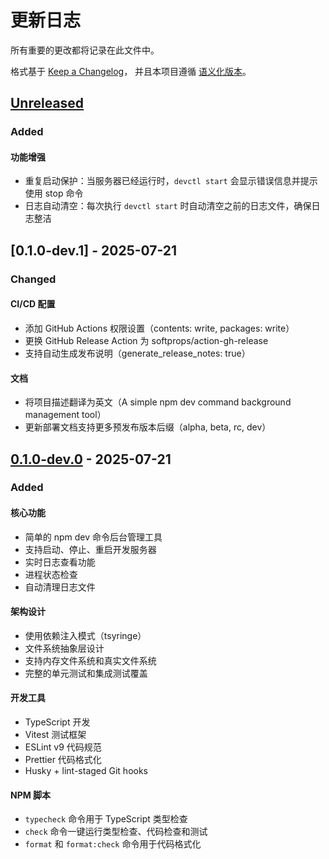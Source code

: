 # 更新日志

所有重要的更改都将记录在此文件中。

格式基于 [Keep a Changelog](https://keepachangelog.com/zh-CN/1.0.0/)，
并且本项目遵循 [语义化版本](https://semver.org/lang/zh-CN/)。

## [Unreleased]

### Added

#### 功能增强

- 重复启动保护：当服务器已经运行时，`devctl start` 会显示错误信息并提示使用 stop 命令
- 日志自动清空：每次执行 `devctl start` 时自动清空之前的日志文件，确保日志整洁

## [0.1.0-dev.1] - 2025-07-21

### Changed

#### CI/CD 配置

- 添加 GitHub Actions 权限设置（contents: write, packages: write）
- 更换 GitHub Release Action 为 softprops/action-gh-release
- 支持自动生成发布说明（generate_release_notes: true）

#### 文档

- 将项目描述翻译为英文（A simple npm dev command background management tool）
- 更新部署文档支持更多预发布版本后缀（alpha, beta, rc, dev）

## [0.1.0-dev.0] - 2025-07-21

### Added

#### 核心功能

- 简单的 npm dev 命令后台管理工具
- 支持启动、停止、重启开发服务器
- 实时日志查看功能
- 进程状态检查
- 自动清理日志文件

#### 架构设计

- 使用依赖注入模式（tsyringe）
- 文件系统抽象层设计
- 支持内存文件系统和真实文件系统
- 完整的单元测试和集成测试覆盖

#### 开发工具

- TypeScript 开发
- Vitest 测试框架
- ESLint v9 代码规范
- Prettier 代码格式化
- Husky + lint-staged Git hooks

#### NPM 脚本

- `typecheck` 命令用于 TypeScript 类型检查
- `check` 命令一键运行类型检查、代码检查和测试
- `format` 和 `format:check` 命令用于代码格式化

[Unreleased]: https://github.com/yarnovo/devctl/compare/v0.1.0-dev.0...HEAD
[0.1.0-dev.0]: https://github.com/yarnovo/devctl/releases/tag/v0.1.0-dev.0
